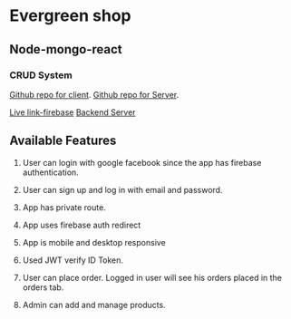 # Evergreen shop
## Node-mongo-react
### CRUD System

[Github repo for client](https://github.com/Porgramming-Hero-web-course/full-stack-client-ShahbajKhan).
[Github repo for Server](https://github.com/Porgramming-Hero-web-course/full-stack-server-ShahbajKhan).

[Live link-firebase](https://evergreen-shop.web.app/)
[Backend Server](https://strawberry-pie-51996.herokuapp.com/)

## Available Features
1) User can login with google facebook since the app has firebase authentication. 

2) User can sign up and log in with email and password. 

3) App has private route.

4) App uses firebase auth redirect

5) App is mobile and desktop responsive

6) Used JWT verify ID Token.

7) User can place order. Logged in user will see his orders placed in the orders tab.

8) Admin can add and manage products.





